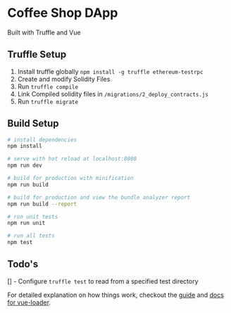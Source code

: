 # Coffee Shop DApp
Built with Truffle and Vue

## Truffle Setup
1. Install truffle globally `npm install -g truffle ethereum-testrpc`
1. Create and modify Solidity Files
1. Run `truffle compile`
1. Link Compiled solidity files in `/migrations/2_deploy_contracts.js`
1. Run `truffle migrate`

## Build Setup

``` bash
# install dependencies
npm install

# serve with hot reload at localhost:8080
npm run dev

# build for production with minification
npm run build

# build for production and view the bundle analyzer report
npm run build --report

# run unit tests
npm run unit

# run all tests
npm test
```
## Todo's
[] - Configure `truffle test` to read from a specified test directory

For detailed explanation on how things work, checkout the [guide](http://vuejs-templates.github.io/webpack/) and [docs for vue-loader](http://vuejs.github.io/vue-loader).
